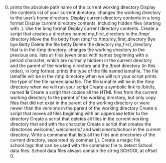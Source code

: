 0. prints the absolute path name of the current working directory
Display the contents list of your current directory.
changes the working directory to the user’s home directory.
Display current directory contents in a long format
Display current directory contents, including hidden files (starting with .). Use the long format
Display current directory contents.
Create a script that creates a directory named my_first_directory in the /tmp/ directory
Move the file betty from /tmp/ to /tmp/my_first_directory
 Bye bye Betty
Delete the file betty
Delete the directory my_first_directory that is in the /tmp directory.
 changes the working directory to the previous one.
 lists all files (even ones with names beginning with a period character, which are normally hidden) in the current directory and the parent of the working directory and the /boot directory (in this order), in long format.
prints the type of the file named iamafile. The file iamafile will be in the /tmp directory when we will run your script
prints the type of the file named iamafile. The file iamafile will be in the /tmp directory when we will run your script
Create a symbolic link to /bin/ls, named __ls__
Create a script that copies all the HTML files from the current working directory to the parent of the working directory, but only copy files that did not exist in the parent of the working directory or were newer than the versions in the parent of the working directory
Create a script that moves all files beginning with an uppercase letter to the directory
Create a script that deletes all files in the current working directory that end with the character
Create a script that creates the directories welcome/, welcome/to/ and welcome/to/school in the current directory.
Write a command that lists all the files and directories of the current directory, separated by commas (,).
Create a magic file school.mgc that can be used with the command file to detect School data files. School data files always contain the string SCHOOL at offset 0.
